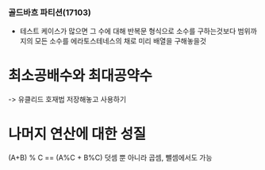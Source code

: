### 골드바흐 파티션(17103)

- 테스트 케이스가 많으면 그 수에 대해 반복문 형식으로 소수를 구하는것보다 범위까지의 모든 소수를 에라토스테네스의 채로 미리 배열을 구해놓을것

# 최소공배수와 최대공약수

-> 유클리드 호재법 저장해놓고 사용하기

# 나머지 연산에 대한 성질

(A+B) % C == (A%C + B%C) 
덧셈 뿐 아니라 곱셈, 뺄셈에서도 가능

